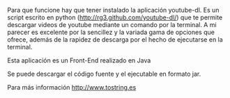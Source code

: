 Para que funcione hay que tener instalado la aplicación youtube-dl. Es un script escrito en python (http://rg3.github.com/youtube-dl/) que te permite descargar videos de youtube mediante un comando por la terminal. A mi parecer es excelente por la sencillez y la variada gama de opciones que ofrece, además de la rapidez de descarga por el hecho de ejecutarse en la terminal.

Esta aplicación es un Front-End realizado en Java

Se puede descargar el código fuente y el ejecutable en formato jar.

Para más información http://www.tostring.es
